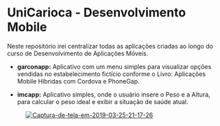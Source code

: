 # UniCarioca - Desenvolvimento Mobile


Neste repositório irei centralizar todas as aplicações criadas ao longo do curso de Desenvolvimento de Aplicações Móveis.

- <b>garconapp:</b> Aplicativo com um menu simples para visualizar opções vendidas no estabelecimento fictício conforme o Livro: Aplicações Mobile Híbridas com Cordova e PhoneGap.

- <b>imcapp:</b> Aplicativo simples, onde o usuário insere o Peso e a Altura, para calcular o peso ideal e exibir a situação de saúde atual.

&nbsp;&nbsp;&nbsp;&nbsp;&nbsp;&nbsp;&nbsp;&nbsp;&nbsp;&nbsp; <a href="https://imgbb.com/"><img src="https://i.ibb.co/sQrz10w/Captura-de-tela-em-2019-03-25-21-17-26.png" alt="Captura-de-tela-em-2019-03-25-21-17-26" border="0"></a>

